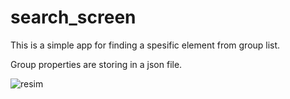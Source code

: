 # search_screen

This is a simple app for finding a spesific element from group list.

Group properties are storing in a json file.

![resim](https://user-images.githubusercontent.com/56155975/117994411-3221ea00-b349-11eb-91e6-156e4c11ac88.png)
